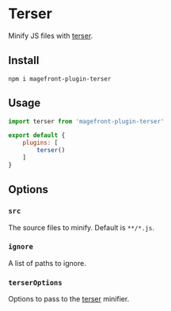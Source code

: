 # Terser

Minify JS files with [terser](https://terser.org/).

## Install

    npm i magefront-plugin-terser

## Usage

```js
import terser from 'magefront-plugin-terser'

export default {
    plugins: [
        terser()
    ]
}
```

## Options

### `src`

The source files to minify. Default is `**/*.js`.

### `ignore`

A list of paths to ignore.

### `terserOptions`

Options to pass to the [terser](https://terser.org/docs/api-reference#minify-options) minifier.
